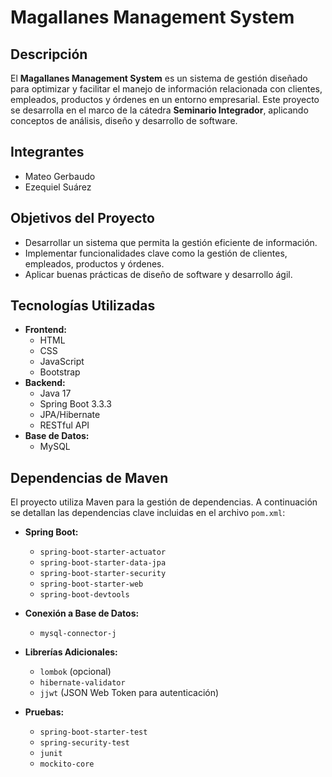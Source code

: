 # Magallanes Management System

## Descripción
El **Magallanes Management System** es un sistema de gestión diseñado para optimizar y facilitar el manejo de información relacionada con clientes, empleados, productos y órdenes en un entorno empresarial. Este proyecto se desarrolla en el marco de la cátedra **Seminario Integrador**, aplicando conceptos de análisis, diseño y desarrollo de software.

## Integrantes
- Mateo Gerbaudo
- Ezequiel Suárez

## Objetivos del Proyecto
- Desarrollar un sistema que permita la gestión eficiente de información.
- Implementar funcionalidades clave como la gestión de clientes, empleados, productos y órdenes.
- Aplicar buenas prácticas de diseño de software y desarrollo ágil.

## Tecnologías Utilizadas
- **Frontend:**
  - HTML
  - CSS
  - JavaScript
  - Bootstrap
- **Backend:**
  - Java 17
  - Spring Boot 3.3.3
  - JPA/Hibernate
  - RESTful API
- **Base de Datos:**
  - MySQL

## Dependencias de Maven
El proyecto utiliza Maven para la gestión de dependencias. A continuación se detallan las dependencias clave incluidas en el archivo `pom.xml`:

- **Spring Boot:**
  - `spring-boot-starter-actuator`
  - `spring-boot-starter-data-jpa`
  - `spring-boot-starter-security`
  - `spring-boot-starter-web`
  - `spring-boot-devtools`
  
- **Conexión a Base de Datos:**
  - `mysql-connector-j`

- **Librerías Adicionales:**
  - `lombok` (opcional)
  - `hibernate-validator`
  - `jjwt` (JSON Web Token para autenticación)
  
- **Pruebas:**
  - `spring-boot-starter-test`
  - `spring-security-test`
  - `junit`
  - `mockito-core`
